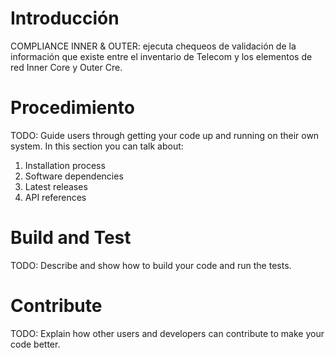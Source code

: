 # Introducción 
COMPLIANCE INNER & OUTER: ejecuta chequeos de validación de la información que existe entre el inventario de Telecom y los elementos de red Inner Core y Outer Cre. 

# Procedimiento
TODO: Guide users through getting your code up and running on their own system. In this section you can talk about:
1.	Installation process
2.	Software dependencies
3.	Latest releases
4.	API references

# Build and Test
TODO: Describe and show how to build your code and run the tests. 

# Contribute
TODO: Explain how other users and developers can contribute to make your code better. 

